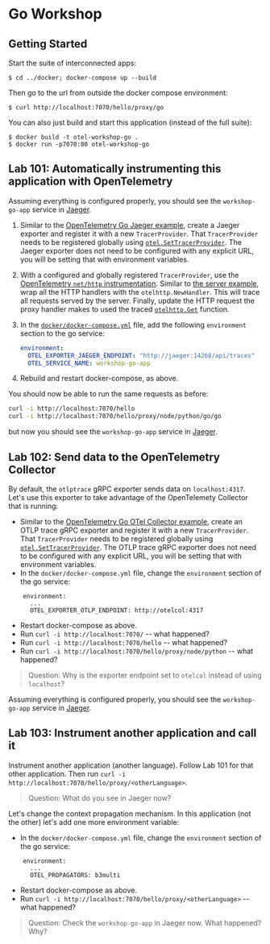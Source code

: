 # Go Workshop

## Getting Started

Start the suite of interconnected apps:

```
$ cd ../docker; docker-compose up --build
```

Then go to the url from outside the docker compose environment:

```
$ curl http://localhost:7070/hello/proxy/go
```

You can also just build and start this application (instead of the full suite):

```
$ docker build -t otel-workshop-go .
$ docker run -p7070:80 otel-workshop-go
```

## Lab 101: Automatically instrumenting this application with OpenTelemetry

Assuming everything is configured properly, you should see the
`workshop-go-app` service in [Jaeger](http://localhost:16686).

1. Similar to the [OpenTelemetry Go Jaeger
   example](https://github.com/open-telemetry/opentelemetry-go/blob/main/example/jaeger/main.go),
   create a Jaeger exporter and register it with a new `TracerProvider`. That
   `TracerProvider` needs to be registered globally using
   [`otel.SetTracerProvider`](https://pkg.go.dev/go.opentelemetry.io/otel#SetTracerProvider).
   The Jaeger exporter does not need to be configured with any explicit URL,
   you will be setting that with environment variables.
2. With a configured and globally registered `TracerProvider`, use the [OpenTelemetry `net/http`
   instrumentation](https://github.com/open-telemetry/opentelemetry-go-contrib/tree/main/instrumentation/net/http/otelhttp).
   Similar to [the server
   example](https://github.com/open-telemetry/opentelemetry-go-contrib/blob/main/instrumentation/net/http/otelhttp/example/server/server.go),
   wrap all the HTTP handlers with the `otelhttp.NewHandler`. This will trace
   all requests served by the server. Finally, update the HTTP request the
   proxy handler makes to used the traced
   [`otelhttp.Get`](https://pkg.go.dev/go.opentelemetry.io/contrib/instrumentation/net/http/otelhttp#Get)
   function.
3. In the [`docker/docker-compose.yml`](../docker/docker-compose.yml) file, add
   the following `environment` section to the go service:

    ```yaml
    environment:
      OTEL_EXPORTER_JAEGER_ENDPOINT: "http://jaeger:14268/api/traces"
      OTEL_SERVICE_NAME: workshop-go-app
    ```

4. Rebuild and restart docker-compose, as above.

You should now be able to run the same requests as before:

```sh
curl -i http://localhost:7070/hello
curl -i http://localhost:7070/hello/proxy/node/python/go/go
```

but now you should see the `workshop-go-app` service in [Jaeger](http://localhost:16686).

## Lab 102: Send data to the OpenTelemetry Collector

By default, the `otlptrace` gRPC exporter sends data on `localhost:4317`. Let's use
this exporter to take advantage of the OpenTelemety Collector that is running:

- Similar to the [OpenTelemetry Go OTel Collector
   example](https://github.com/open-telemetry/opentelemetry-go/blob/main/example/otel-collector/main.go),
   create an OTLP trace gRPC exporter and register it with a new `TracerProvider`. That
   `TracerProvider` needs to be registered globally using
   [`otel.SetTracerProvider`](https://pkg.go.dev/go.opentelemetry.io/otel#SetTracerProvider).
   The OTLP trace gRPC exporter does not need to be configured with any explicit URL,
   you will be setting that with environment variables.
- In the `docker/docker-compose.yml` file, change the `environment` section of the go service:
```
    environment:
      ...
      OTEL_EXPORTER_OTLP_ENDPOINT: http://otelcol:4317
```
- Restart docker-compose as above.
- Run `curl -i http://localhost:7070/` -- what happened?
- Run `curl -i http://localhost:7070/hello` -- what happened?
- Run `curl -i http://localhost:7070/hello/proxy/node/python` -- what happened?

> Question: Why is the exporter endpoint set to `otelcol` instead of using `localhost`?

Assuming everything is configured properly, you should see the
`workshop-go-app` service in [Jaeger](http://localhost:16686).

## Lab 103: Instrument another application and call it

Instrument another application (another language). Follow Lab 101 for that
other application. Then run `curl -i
http://localhost:7070/hello/proxy/<otherLanguage>`.

> Question: What do you see in Jaeger now?

Let's change the context propagation mechanism. In this application (not the
other) let's add one more environment variable:

- In the `docker/docker-compose.yml` file, change the `environment` section of the go service:
```
    environment:
      ...
      OTEL_PROPAGATORS: b3multi
```
- Restart docker-compose as above.
- Run `curl -i http://localhost:7070/hello/proxy/<otherLanguage>` -- what happened?

> Question: Check the `workshop-go-app` in Jaeger now. What happened? Why?

